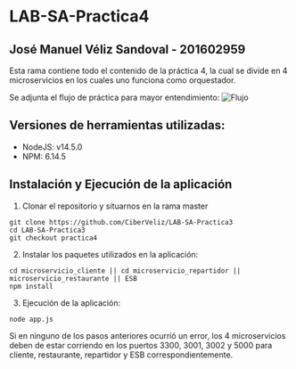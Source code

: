 # LAB-SA-Practica4

## José Manuel Véliz Sandoval - 201602959

Esta rama contiene todo el contenido de la práctica 4, la cual se divide en 4 microservicios en los cuales uno funciona como orquestador.

Se adjunta el flujo de práctica para mayor entendimiento:
![Flujo](https://drive.google.com/uc?export=view&id=1KU4cHYpQCDbE8aF_r1kRBDZ1LSt4Mp08)

## Versiones de herramientas utilizadas:

- NodeJS: v14.5.0
- NPM: 6.14.5

## Instalación y Ejecución de la aplicación

1. Clonar el repositorio y situarnos en la rama master

```
git clone https://github.com/CiberVeliz/LAB-SA-Practica3
cd LAB-SA-Practica3
git checkout practica4
```

2. Instalar los paquetes utilizados en la aplicación:

```
cd microservicio_cliente || cd microservicio_repartidor || microservicio_restaurante || ESB
npm install
```

3. Ejecución de la aplicación:

```
node app.js
```

Si en ninguno de los pasos anteriores ocurrió un error, los 4 microservicios deben de estar corriendo en los puertos 3300, 3001, 3002 y 5000 para cliente, restaurante, repartidor y ESB correspondientemente.
